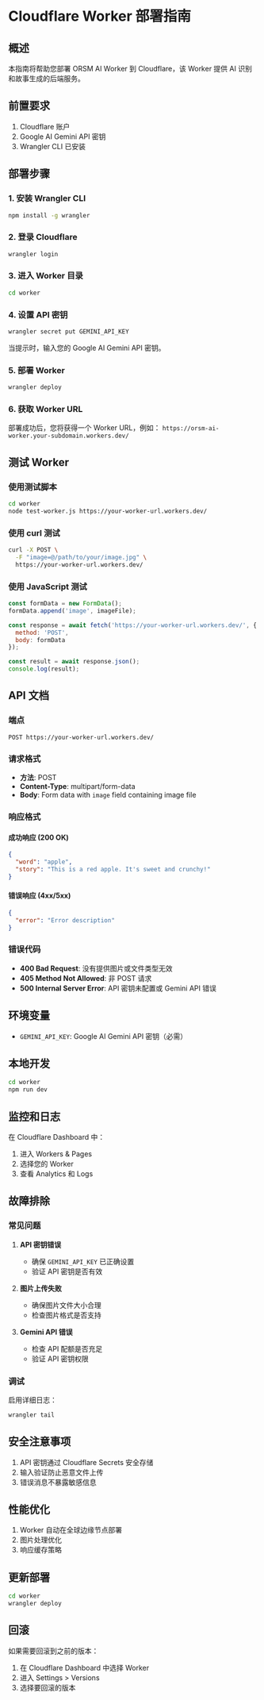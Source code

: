 # Cloudflare Worker 部署指南

## 概述

本指南将帮助您部署 ORSM AI Worker 到 Cloudflare，该 Worker 提供 AI 识别和故事生成的后端服务。

## 前置要求

1. Cloudflare 账户
2. Google AI Gemini API 密钥
3. Wrangler CLI 已安装

## 部署步骤

### 1. 安装 Wrangler CLI

```bash
npm install -g wrangler
```

### 2. 登录 Cloudflare

```bash
wrangler login
```

### 3. 进入 Worker 目录

```bash
cd worker
```

### 4. 设置 API 密钥

```bash
wrangler secret put GEMINI_API_KEY
```

当提示时，输入您的 Google AI Gemini API 密钥。

### 5. 部署 Worker

```bash
wrangler deploy
```

### 6. 获取 Worker URL

部署成功后，您将获得一个 Worker URL，例如：
`https://orsm-ai-worker.your-subdomain.workers.dev/`

## 测试 Worker

### 使用测试脚本

```bash
cd worker
node test-worker.js https://your-worker-url.workers.dev/
```

### 使用 curl 测试

```bash
curl -X POST \
  -F "image=@/path/to/your/image.jpg" \
  https://your-worker-url.workers.dev/
```

### 使用 JavaScript 测试

```javascript
const formData = new FormData();
formData.append('image', imageFile);

const response = await fetch('https://your-worker-url.workers.dev/', {
  method: 'POST',
  body: formData
});

const result = await response.json();
console.log(result);
```

## API 文档

### 端点

`POST https://your-worker-url.workers.dev/`

### 请求格式

- **方法**: POST
- **Content-Type**: multipart/form-data
- **Body**: Form data with `image` field containing image file

### 响应格式

#### 成功响应 (200 OK)
```json
{
  "word": "apple",
  "story": "This is a red apple. It's sweet and crunchy!"
}
```

#### 错误响应 (4xx/5xx)
```json
{
  "error": "Error description"
}
```

### 错误代码

- **400 Bad Request**: 没有提供图片或文件类型无效
- **405 Method Not Allowed**: 非 POST 请求
- **500 Internal Server Error**: API 密钥未配置或 Gemini API 错误

## 环境变量

- `GEMINI_API_KEY`: Google AI Gemini API 密钥（必需）

## 本地开发

```bash
cd worker
npm run dev
```

## 监控和日志

在 Cloudflare Dashboard 中：
1. 进入 Workers & Pages
2. 选择您的 Worker
3. 查看 Analytics 和 Logs

## 故障排除

### 常见问题

1. **API 密钥错误**
   - 确保 `GEMINI_API_KEY` 已正确设置
   - 验证 API 密钥是否有效

2. **图片上传失败**
   - 确保图片文件大小合理
   - 检查图片格式是否支持

3. **Gemini API 错误**
   - 检查 API 配额是否充足
   - 验证 API 密钥权限

### 调试

启用详细日志：
```bash
wrangler tail
```

## 安全注意事项

1. API 密钥通过 Cloudflare Secrets 安全存储
2. 输入验证防止恶意文件上传
3. 错误消息不暴露敏感信息

## 性能优化

1. Worker 自动在全球边缘节点部署
2. 图片处理优化
3. 响应缓存策略

## 更新部署

```bash
cd worker
wrangler deploy
```

## 回滚

如果需要回滚到之前的版本：
1. 在 Cloudflare Dashboard 中选择 Worker
2. 进入 Settings > Versions
3. 选择要回滚的版本
